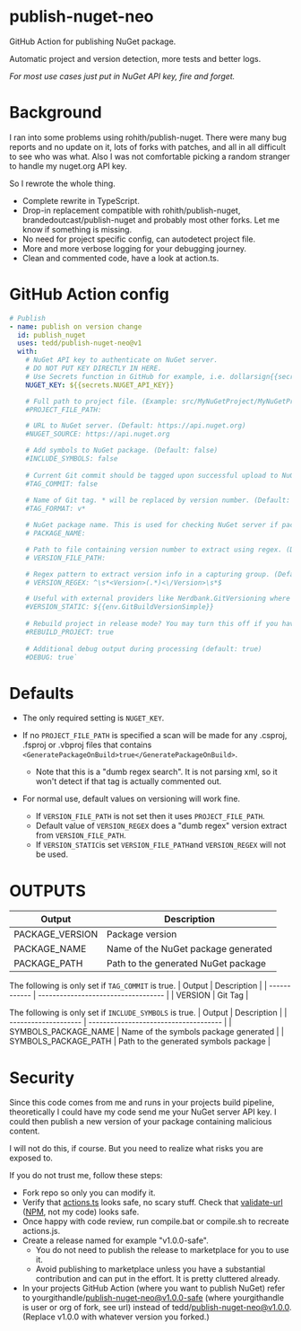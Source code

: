 # publish-nuget-neo

GitHub Action for publishing NuGet package.

Automatic project and version detection, more tests and better logs.

*For most use cases just put in NuGet API key, fire and forget.*

# Background

I ran into some problems using rohith/publish-nuget. There were many bug reports and no update on it, lots of forks with patches, and all in all difficult to see who was what. Also I was not comfortable picking a random stranger to handle my nuget.org API key.

So I rewrote the whole thing.

* Complete rewrite in TypeScript.
* Drop-in replacement compatible with rohith/publish-nuget, brandedoutcast/publish-nuget and probably most other forks. Let me know if something is missing.
* No need for project specific config, can autodetect project file.
* More and more verbose logging for your debugging journey.
* Clean and commented code, have a look at action.ts.

# GitHub Action config

```yaml
# Publish
- name: publish on version change
  id: publish_nuget
  uses: tedd/publish-nuget-neo@v1
  with:
    # NuGet API key to authenticate on NuGet server. 
    # DO NOT PUT KEY DIRECTLY IN HERE.
    # Use Secrets function in GitHub for example, i.e. dollarsign{{secrets.YOUR_NUGET_API_KEY}}.
    NUGET_KEY: ${{secrets.NUGET_API_KEY}}

    # Full path to project file. (Example: src/MyNuGetProject/MyNuGetProject.csproj) (Default: Will scan all .csproj/.fsproj/.vbproj files and use first it finds that has GeneratePackageOnBuild set to true.)
    #PROJECT_FILE_PATH:

    # URL to NuGet server. (Default: https://api.nuget.org)
    #NUGET_SOURCE: https://api.nuget.org

    # Add symbols to NuGet package. (Default: false)
    #INCLUDE_SYMBOLS: false
    
    # Current Git commit should be tagged upon successful upload to NuGet. Note: This will prevent publish if tag already exists. (Default: false)
    #TAG_COMMIT: false
    
    # Name of Git tag. * will be replaced by version number. (Default: v*)
    #TAG_FORMAT: v*

    # NuGet package name. This is used for checking NuGet server if package version already exists. (Default: name extracted from PROJECT_FILE_PATH)
    # PACKAGE_NAME:

    # Path to file containing version number to extract using regex. (Default: $PROJECT_FILE_PATH)
    # VERSION_FILE_PATH:

    # Regex pattern to extract version info in a capturing group. (Default: ^\\s*<Version>(.*)<\\/Version>\\s*$)
    # VERSION_REGEX: ^\s*<Version>(.*)<\/Version>\s*$

    # Useful with external providers like Nerdbank.GitVersioning where you could for example set it to variable (dollar){{env.GitBuildVersionSimple}}. Ignores VERSION_FILE_PATH & VERSION_REGEX.
    #VERSION_STATIC: ${{env.GitBuildVersionSimple}}
    
    # Rebuild project in release mode? You may turn this off if you have built project in previous step. (default: true)
    #REBUILD_PROJECT: true
    
    # Additional debug output during processing (default: true)
    #DEBUG: true`
```

# Defaults

* The only required setting is `NUGET_KEY`.

* If no `PROJECT_FILE_PATH` is specified a scan will be made for any .csproj, .fsproj or .vbproj files that contains `<GeneratePackageOnBuild>true</GeneratePackageOnBuild>`.
  * Note that this is a "dumb regex search". It is not parsing xml, so it won't detect if that tag is actually commented out.
* For normal use, default values on versioning will work fine.
  * If `VERSION_FILE_PATH` is not set then it uses `PROJECT_FILE_PATH`.
  * Default value of `VERSION_REGEX` does a "dumb regex" version extract from `VERSION_FILE_PATH`.
  * If `VERSION_STATIC`is set `VERSION_FILE_PATH`and `VERSION_REGEX` will not be used.

# OUTPUTS

| Output          | Description                         |
| ------------    | ----------------------------------- |
| PACKAGE_VERSION | Package version                     |
| PACKAGE_NAME    | Name of the NuGet package generated |
| PACKAGE_PATH    | Path to the generated NuGet package |

The following is only set if `TAG_COMMIT` is true.
| Output       | Description                         |
| ------------ | ----------------------------------- |
| VERSION      | Git Tag                             |

The following is only set if `INCLUDE_SYMBOLS` is true.
| Output               | Description                           |
| -------------------- | ------------------------------------- |
| SYMBOLS_PACKAGE_NAME | Name of the symbols package generated |
| SYMBOLS_PACKAGE_PATH | Path to the generated symbols package |

# Security

Since this code comes from me and runs in your projects build pipeline, theoretically I could have my code send me your NuGet server API key. I could then publish a new version of your package containing malicious content.

I will not do this, if course. But you need to realize what risks you are exposed to.

If you do not trust me, follow these steps:

* Fork repo so only you can modify it.
* Verify that [actions.ts](blob/main/action.ts) looks safe, no scary stuff. Check that [validate-url](blob/main/node_modules/valid-url/index.js) ([NPM](https://www.npmjs.com/package/valid-url), not my code) looks safe.
* Once happy with code review, run compile.bat or compile.sh to recreate actions.js.
* Create a release named for example "v1.0.0-safe".
  * You do not need to publish the release to marketplace for you to use it.
  * Avoid publishing to marketplace unless you have a substantial contribution and can put in the effort. It is pretty cluttered already.
* In your projects GitHub Action (where you want to publish NuGet) refer to yourgithandle/publish-nuget-neo@v1.0.0-safe (where yourgithandle is user or org of fork, see url) instead of tedd/publish-nuget-neo@v1.0.0. (Replace v1.0.0 with whatever version you forked.)